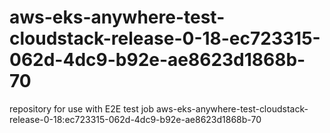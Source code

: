 # aws-eks-anywhere-test-cloudstack-release-0-18-ec723315-062d-4dc9-b92e-ae8623d1868b-70
repository for use with E2E test job aws-eks-anywhere-test-cloudstack-release-0-18:ec723315-062d-4dc9-b92e-ae8623d1868b-70
